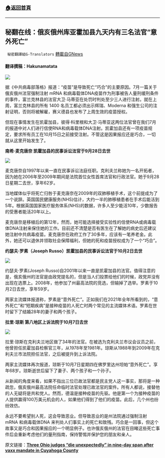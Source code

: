 ###  [:house:返回首頁](https://github.com/ourhimalayas/txt)
---


## 秘翻在线：俄亥俄州库亚霍加县九天内有三名法官“意外死亡”
` 秘密翻譯組G-Translators` [轉載自GNews](https://gnews.org/zh-hans/1616494/)

#### 翻译撰稿：Hakunamatata

![](https://assets.gnews.org/wp-content/uploads/2021/10/image1170x530cropped.jpg)

据《中共病毒部落格》报道：“疫苗”是导致死亡“巧合”的主要原因。7月一篇关于俄亥俄州法官强制注射 mRNA 和病毒载体DNA疫苗作为刑事被告人量刑缓刑条件的事件，富兰克林县的法官大卫·马蒂亚在处罚时判处至少三人进行注射。就在上周，富兰克林县的所有 1400 名员工都必须出示辉瑞、Moderna 和强生公司的注射证明，否则将被解雇，赛义德县也发布了上周生效的疫苗授权。

但现在事情发生在凯霍加县，彼得·科里根和大卫·马蒂亚这两位法官曾在我们7月的报道中对人们进行信使RNA和病毒载体DNA注射。凯霍加县还有一项疫苗规定，要求所有员工在10月15日之前接受注射。不管这是因果报应还是巧合，一切就从这里开始发生了。

**南希·麦克唐奈 凯霍加县的民事诉讼法官于9月28日去世**

![](https://thecovidblog.com/wp-content/uploads/2021/10/Judge-Nancy-McDonnell-209x300.jpeg)

麦克唐奈自1997年以来一直在民事诉讼法庭任职。克利夫兰称她为一名开拓者，因为她在2006年至2009年期间是法院首位女性首席法官和行政法官。她于9月28日星期二去世，享年62岁。

当地媒体似乎将死亡归咎于麦克唐奈在2009年的双肺移植手术，这个前提成为了一个说辞。英国国民健康服务(NHS)估计，大约一半的肺移植患者在手术后能活到5年。根据英国国家医疗服务体系(NHS)的数据，许多人至少能活10年，少数报告的受惠者能活20年以上。

麦克唐奈是移植后的第12年，然而，她可能选择接受实验性的信使RNA或病毒载体DNA注射来保住她的工作。目前还不清楚是否有医生在了解她的病史后还建议她注射中共病毒疫苗。麦克唐奈在政府工作了30多年，应该有一笔养老金。此外，她还可以退休并领取社会保障福利，但她的死和疫苗授权成为了一个“巧合”。

**约瑟夫·罗素（Joseph Russo）凯霍加县的民事诉讼法官于10月2日去世**

![](https://thecovidblog.com/wp-content/uploads/2021/10/Joseph-Russo.jpeg)

约瑟夫·罗素(Joseph Russo)自2001年以来一直是凯霍加县的法官。值得注意的是，俄亥俄州的法官是由政党提名的，但是当人们投票给他们的时候，政党并没有出现在选票上。2008年，他参加了州最高法院的竞选，但输掉了选举。罗素于10月2日去世，享年59岁。

两家主流媒体报道称，罗素是“意外死亡”。正如我们在2021年全年所看到的，“意外死亡”和“短期疾病”是接种疫苗的人死亡时两个常见的主流媒体术语。罗素在世时留下了结婚28年的妻子和两个孩子。

**拉里·琼斯 第八地区上诉法院于10月7日去世**

![](https://thecovidblog.com/wp-content/uploads/2021/10/Judge-Larry-Jones-194x300.jpeg)

拉里·琼斯在克利夫兰地区做了34年的法官。在被选为克利夫兰市议会议员之前，他曾担任凯霍加县检察官三年，从1978年至1981年。琼斯从1988年到2009年在克利夫兰市法院担任法官，之后被提升到上诉法院。

两家主流媒体再次报道，琼斯于10月7日星期四在佛罗里达州坦帕“意外死亡”。享年68岁。琼斯逝世后留下了妻子、两个孩子和一个孙子。

从新闻的角度来看，如果不指出三位已故法官都是民主党人这一事实，那将是一种疏忽，俄亥俄州最高法院任命临时法官处理已故法官的案件。所有人都说，接替他的人无疑将是共和党人。然而，德温是接种疫苗的先驱。他是第一个为接种疫苗的人提供赢得100万美元机会的人，如果他们得到了他们的疫苗。此后，几个州也纷纷效仿。

永远不要希望别人死，这会导致恶业。但导致恶业的是州法院通过强制注射 mRNA 和病毒载体DNA 来判处人们事实上的死亡和致残。巧合是一回事，但这个故事又是巧合和因果报应的一个明显例子。也许俄亥俄州的法官在目睹这些死亡事件后会重新考虑他们的量刑指南，保持警惕并保护您的朋友和亲人。

原文链接：[**Three Ohio judges “die unexpectedly” in nine-day span after vaxx mandate in Cuyahoga County**](https://thecovidblog.com/2021/10/24/three-ohio-judges-die-unexpectedly-in-nine-day-span-after-vaxx-mandates-in-cuyahoga-county/)
